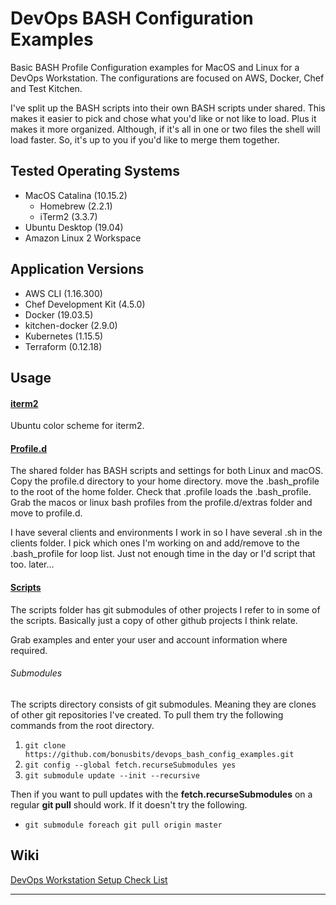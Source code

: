 # DevOps BASH Configuration Examples
Basic BASH Profile Configuration examples for MacOS and Linux for a DevOps Workstation. 
The configurations are focused on AWS, Docker, Chef and Test Kitchen.

I've split up the BASH scripts into their own BASH scripts under shared. 
This makes it easier to pick and chose what you'd like or not like to load. 
Plus it makes it more organized. Although, if it's all in one or two files the shell will load faster.
So, it's up to you if you'd like to merge them together.

## Tested Operating Systems
* MacOS Catalina (10.15.2)
    * Homebrew (2.2.1)
    * iTerm2 (3.3.7)
* Ubuntu Desktop (19.04)
* Amazon Linux 2 Workspace

## Application Versions
* AWS CLI (1.16.300)
* Chef Development Kit (4.5.0)
* Docker (19.03.5)
* kitchen-docker (2.9.0)
* Kubernetes (1.15.5)
* Terraform (0.12.18)
    
## Usage
#### [iterm2](https://github.com/bonusbits/devops_bash_config_examples/tree/master/iterm2)
Ubuntu color scheme for iterm2.

#### [Profile.d](https://github.com/bonusbits/devops_bash_config_examples/tree/master/profile.d)
The shared folder has BASH scripts and settings for both Linux and macOS. Copy the profile.d directory to your home directory. move the .bash_profile to the root of the home folder. Check that .profile loads the .bash_profile. Grab the macos or linux bash profiles from the profile.d/extras folder and move to profile.d.

I have several clients and environments I work in so I have several <client name>.sh in the clients folder. I pick which ones I'm working on and add/remove to the .bash_profile for loop list. Just not enough time in the day or I'd script that too. later...

#### [Scripts](https://github.com/bonusbits/devops_bash_config_examples/tree/master/scripts)
The scripts folder has git submodules of other projects I refer to in some of the scripts. 
Basically just a copy of other github projects I think relate.

Grab examples and enter your user and account information where required.

###### Submodules
The scripts directory consists of git submodules. Meaning they are clones of other git repositories I've created.
To pull them try the following commands from the root directory.

1. ```git clone https://github.com/bonusbits/devops_bash_config_examples.git```
2. ```git config --global fetch.recurseSubmodules yes```
3. ```git submodule update --init --recursive```

Then if you want to pull updates with the **fetch.recurseSubmodules** on a regular **git pull** should work. If it doesn't try the following.
* ```git submodule foreach git pull origin master```

## Wiki
[DevOps Workstation Setup Check List](http://www.bonusbits.com/wiki/Reference:DevOps_Workstation_Setup_Check_List)

---
